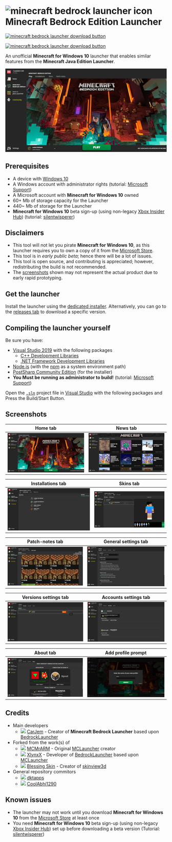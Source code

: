 # ![minecraft bedrock launcher icon](./repo_assets/BedrockLauncher_icons/64x64.ico) Minecraft Bedrock Edition Launcher

[![minecraft bedrock launcher download button](https://img.shields.io/github/v/release/BedrockLauncher/BedrockLauncher?color=blue&label=Visit%20Official%20Website&logo=github&style=for-the-badge)](https://bedrocklauncher.github.io/)

[![minecraft bedrock launcher download button](https://img.shields.io/github/v/release/BedrockLauncher/BedrockLauncher?color=brightgreen&label=Download%20Installer&logo=windows&style=for-the-badge)](https://github.com/BedrockLauncher/BedrockLauncher.Installer/releases/latest/download/BedrockLauncher.Installer.exe)

An unofficial **Minecraft for Windows 10** launcher that enables similar features from the **Minecraft Java Edition Launcher**.

![alt text](./repo_assets/screenshots/home_tab.png)

## Prerequisites
 - A device with [Windows 10](https://www.microsoft.com/en-us/d/d/d76qx4bznwk4)
 - A Windows account with administrator rights (tutorial: [Microsoft Support](https://support.microsoft.com/windows/20de74e0-ac7f-3502-a866-32915af2a34d))
 - A Microsoft account with **Minecraft for Windows 10** owned
 - 60+ Mb of storage capacity for the Launcher
 - 440~ Mb of storage for the Launcher
 - **Minecraft for Windows 10** beta sign-up (using non-legacy [Xbox Insider Hub](https://www.microsoft.com/p/p/9pldpg46g47z)) (tutorial: [silentwisperer](https://youtu.be/BtfegIv1K3s?t=300))

## Disclaimers
 - This tool will not let you pirate **Minecraft for Windows 10**, as this launcher requires you to own a copy of it from the [Microsoft Store](https://www.microsoft.com/p/p/9nblggh2jhxj).
 - This tool is in *early public beta*; hence there will be a lot of issues.
 - This tool is open source, and contributing is appreciated; however, redistributing the build is not recommended.
 - The [screenshots](#Screenshots) shown may not represent the actual product due to early rapid prototyping.

## Get the launcher
Install the launcher using the [dedicated installer](https://github.com/BedrockLauncher/BedrockLauncher/releases/latest/download/Installer.exe). Alternatively, you can go to the [releases tab](https://github.com/BedrockLauncher/BedrockLauncher/releases) to download a specific version.

## Compiling the launcher yourself
Be sure you have:
 - [Visual Studio 2019](https://visualstudio.microsoft.com/downloads/) with the following packages
    - [C++ Development Libraries](https://docs.microsoft.com/en-us/cpp/overview/visual-cpp-in-visual-studio)
    - [.NET Framework Development Libraries](https://visualstudio.microsoft.com/vs/features/net-development/)
 - [Node.js](https://nodejs.org/) (with the [npm](https://www.npmjs.com/) as a system environment path)
 - [PostSharp Community Edition](https://www.postsharp.net/) (for the installer)
 - **You Must be running as administrator to build!** (tutorial: [Microsoft Support](https://support.microsoft.com/windows/20de74e0-ac7f-3502-a866-32915af2a34d))

Open the [`.sln`](https://fileinfo.com/extension/sln) project file in [Visual Studio](https://visualstudio.microsoft.com/downloads/) with the following packages and Press the Build/Start Button.

## Screenshots
| Home tab | News tab |
|-|-|
|![home tab](./repo_assets/screenshots/home_tab.png)|![news tab](./repo_assets/screenshots/news_tab.png)|

| Installations tab | Skins tab |
|-|-|
|![installations tab](./repo_assets/screenshots/installations_tab.png)|![skins tab](./repo_assets/screenshots/skins_tab.png)|

| Patch-notes tab | General settings tab |
|-|-|
|![patch notes tab](./repo_assets/screenshots/patch_notes_tab.png)|![general settings tab](./repo_assets/screenshots/general_settings_tab.png)|

| Versions settings tab | Accounts settings tab |
|-|-|
|![versions settings tab](./repo_assets/screenshots/versions_settings_tab.png)|![accounts settings tab](./repo_assets/screenshots/accounts_settings_tab.png)|

| About tab | Add profile prompt |
|-|-|
|![about tab](./repo_assets/screenshots/about_tab.png)|![add profile prompt](./repo_assets/screenshots/add_profile_prompt.png)|

## Credits
 - Main developers
    - ![](https://github.com/CarJem.png?size=14) [CarJem](https://github.com/CarJem) - Creator of **Minecraft Bedrock Launcher** based upon [BedrockLauncher](https://github.com/XlynxX/BedrockLauncher)
 - Forked from the work(s) of
     - ![](https://github.com/MCMrARM.png?size=14) [MCMrARM](https://github.com/MCMrARM) - Original [MCLauncher](https://github.com/MCMrARM/mc-w10-version-launcher) creator
     - ![](https://github.com/XlynxX.png?size=14) [XlynxX](https://github.com/XlynxX) - Developer of [BedrockLauncher](https://github.com/XlynxX/BedrockLauncher) based upon [MCLauncher](https://github.com/MCMrARM/mc-w10-version-launcher)
     - ![](https://github.com/bs-community.png?size=14) [Blessing Skin](https://github.com/bs-community/) - Creator of [skinview3d](https://github.com/bs-community/skinview3d)
 - General repository commitors
     - ![](https://github.com/dktapps.png?size=14) [dktapps](https://github.com/dktapps)
     - ![](https://github.com/CoolAbhi1290.png?size=14) [CoolAbhi1290](https://github.com/CoolAbhi1290)

## Known issues
 - The launcher may not work until you download **Minecraft for Windows 10** from the [Microsoft Store](https://www.microsoft.com/p/p/9nblggh2jhxj) at least once
 - You need **Minecraft for Windows 10** beta sign-up (using non-legacy [Xbox Insider Hub](https://www.microsoft.com/p/p/9pldpg46g47z)) set up before downloading a beta version (Tutorial: [silentwisperer](https://youtu.be/BtfegIv1K3s?t=300))

